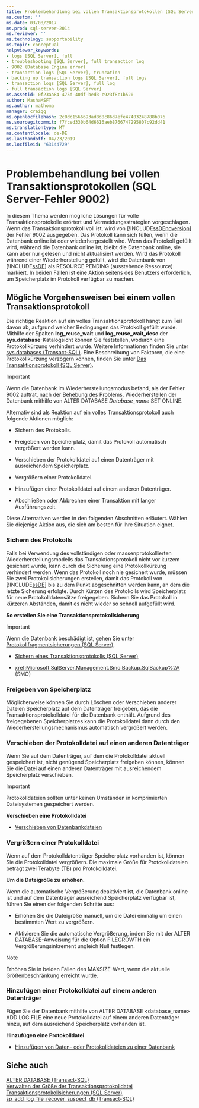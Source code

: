```yaml
---
title: Problembehandlung bei vollen Transaktionsprotokollen (SQL Server-Fehler 9002) | Microsoft-Dokumentation
ms.custom: ''
ms.date: 03/08/2017
ms.prod: sql-server-2014
ms.reviewer: ''
ms.technology: supportability
ms.topic: conceptual
helpviewer_keywords:
- logs [SQL Server], full
- troubleshooting [SQL Server], full transaction log
- 9002 (Database Engine error)
- transaction logs [SQL Server], truncation
- backing up transaction logs [SQL Server], full logs
- transaction logs [SQL Server], full log
- full transaction logs [SQL Server]
ms.assetid: 0f23aa84-475d-40df-bed3-c923f8c1b520
author: MashaMSFT
ms.author: mathoma
manager: craigg
ms.openlocfilehash: 2c0dc1566693ad8d8c86d7efe47403248788b076
ms.sourcegitcommit: f7fced330b64d6616aeb8766747295807c92dd41
ms.translationtype: MT
ms.contentlocale: de-DE
ms.lasthandoff: 04/23/2019
ms.locfileid: "63144729"
---
```

# <a name="troubleshoot-a-full-transaction-log-sql-server-error-9002"></a>Problembehandlung bei vollen Transaktionsprotokollen (SQL Server-Fehler 9002)
  In diesem Thema werden mögliche Lösungen für volle Transaktionsprotokolle erörtert und Vermeidungsstrategien vorgeschlagen. Wenn das Transaktionsprotokoll voll ist, wird von [!INCLUDE[ssDEnoversion](../../includes/ssdenoversion-md.md)] der Fehler 9002 ausgegeben. Das Protokoll kann sich füllen, wenn die Datenbank online ist oder wiederhergestellt wird. Wenn das Protokoll gefüllt wird, während die Datenbank online ist, bleibt die Datenbank online, sie kann aber nur gelesen und nicht aktualisiert werden. Wird das Protokoll während einer Wiederherstellung gefüllt, wird die Datenbank von [!INCLUDE[ssDE](../../includes/ssde-md.md)] als RESOURCE PENDING (ausstehende Ressource) markiert. In beiden Fällen ist eine Aktion seitens des Benutzers erforderlich, um Speicherplatz im Protokoll verfügbar zu machen.  
  
## <a name="responding-to-a-full-transaction-log"></a>Mögliche Vorgehensweisen bei einem vollen Transaktionsprotokoll  
 Die richtige Reaktion auf ein volles Transaktionsprotokoll hängt zum Teil davon ab, aufgrund welcher Bedingungen das Protokoll gefüllt wurde. Mithilfe der Spalten **log_reuse_wait** und **log_reuse_wait_desc** der **sys.database**-Katalogsicht können Sie feststellen, wodurch eine Protokollkürzung verhindert wurde. Weitere Informationen finden Sie unter [sys.databases &#40;Transact-SQL&#41;](/sql/relational-databases/system-catalog-views/sys-databases-transact-sql). Eine Beschreibung von Faktoren, die eine Protokollkürzung verzögern können, finden Sie unter [Das Transaktionsprotokoll &#40;SQL Server&#41;](the-transaction-log-sql-server.md).  
  
> [!IMPORTANT]  
>  Wenn die Datenbank im Wiederherstellungsmodus befand, als der Fehler 9002 auftrat, nach der Behebung des Problems, Wiederherstellen der Datenbank mithilfe von ALTER DATABASE *Database_name* SET ONLINE.  
  
 Alternativ sind als Reaktion auf ein volles Transaktionsprotokoll auch folgende Aktionen möglich:  
  
-   Sichern des Protokolls.  
  
-   Freigeben von Speicherplatz, damit das Protokoll automatisch vergrößert werden kann.  
  
-   Verschieben der Protokolldatei auf einen Datenträger mit ausreichendem Speicherplatz.  
  
-   Vergrößern einer Protokolldatei.  
  
-   Hinzufügen einer Protokolldatei auf einem anderen Datenträger.  
  
-   Abschließen oder Abbrechen einer Transaktion mit langer Ausführungszeit.  
  
 Diese Alternativen werden in den folgenden Abschnitten erläutert. Wählen Sie diejenige Aktion aus, die sich am besten für Ihre Situation eignet.  
  
### <a name="backing-up-the-log"></a>Sichern des Protokolls  
 Falls bei Verwendung des vollständigen oder massenprotokollierten Wiederherstellungsmodells das Transaktionsprotokoll nicht vor kurzem gesichert wurde, kann durch die Sicherung eine Protokollkürzung verhindert werden. Wenn das Protokoll noch nie gesichert wurde, müssen Sie zwei Protokollsicherungen erstellen, damit das Protokoll von [!INCLUDE[ssDE](../../includes/ssde-md.md)] bis zu dem Punkt abgeschnitten werden kann, an dem die letzte Sicherung erfolgte. Durch Kürzen des Protokolls wird Speicherplatz für neue Protokolldatensätze freigegeben. Sichern Sie das Protokoll in kürzeren Abständen, damit es nicht wieder so schnell aufgefüllt wird.  
  
 **So erstellen Sie eine Transaktionsprotokollsicherung**  
  
> [!IMPORTANT]  
>  Wenn die Datenbank beschädigt ist, gehen Sie unter [Protokollfragmentsicherungen &#40;SQL Server&#41;](../backup-restore/tail-log-backups-sql-server.md).  
  
-   [Sichern eines Transaktionsprotokolls &#40;SQL Server&#41;](../backup-restore/back-up-a-transaction-log-sql-server.md)  
  
-   <xref:Microsoft.SqlServer.Management.Smo.Backup.SqlBackup%2A> (SMO)  
  
### <a name="freeing-disk-space"></a>Freigeben von Speicherplatz  
 Möglicherweise können Sie durch Löschen oder Verschieben anderer Dateien Speicherplatz auf dem Datenträger freigeben, das die Transaktionsprotokolldatei für die Datenbank enthält. Aufgrund des freigegebenen Speicherplatzes kann die Protokolldatei dann durch den Wiederherstellungsmechanismus automatisch vergrößert werden.  
  
### <a name="moving-the-log-file-to-a-different-disk"></a>Verschieben der Protokolldatei auf einen anderen Datenträger  
 Wenn Sie auf dem Datenträger, auf dem die Protokolldatei aktuell gespeichert ist, nicht genügend Speicherplatz freigeben können, können Sie die Datei auf einen anderen Datenträger mit ausreichendem Speicherplatz verschieben.  
  
> [!IMPORTANT]  
>  Protokolldateien sollten unter keinen Umständen in komprimierten Dateisystemen gespeichert werden.  
  
 **Verschieben eine Protokolldatei**  
  
-   [Verschieben von Datenbankdateien](../databases/move-database-files.md)  
  
### <a name="increasing-the-size-of-a-log-file"></a>Vergrößern einer Protokolldatei  
 Wenn auf dem Protokolldatenträger Speicherplatz vorhanden ist, können Sie die Protokolldatei vergrößern. Die maximale Größe für Protokolldateien beträgt zwei Terabyte (TB) pro Protokolldatei.  
  
 **Um die Dateigröße zu erhöhen.**  
  
 Wenn die automatische Vergrößerung deaktiviert ist, die Datenbank online ist und auf dem Datenträger ausreichend Speicherplatz verfügbar ist, führen Sie einen der folgenden Schritte aus:  
  
-   Erhöhen Sie die Dateigröße manuell, um die Datei einmalig um einen bestimmten Wert zu vergrößern.  
  
-   Aktivieren Sie die automatische Vergrößerung, indem Sie mit der ALTER DATABASE-Anweisung für die Option FILEGROWTH ein Vergrößerungsinkrement ungleich Null festlegen.  
  
> [!NOTE]  
>  Erhöhen Sie in beiden Fällen den MAXSIZE-Wert, wenn die aktuelle Größenbeschränkung erreicht wurde.  
  
### <a name="adding-a-log-file-on-a-different-disk"></a>Hinzufügen einer Protokolldatei auf einem anderen Datenträger  
 Fügen Sie der Datenbank mithilfe von ALTER DATABASE <database_name> ADD LOG FILE eine neue Protokolldatei auf einem anderen Datenträger hinzu, auf dem ausreichend Speicherplatz vorhanden ist.  
  
 **Hinzufügen eine Protokolldatei**  
  
-   [Hinzufügen von Daten- oder Protokolldateien zu einer Datenbank](../databases/add-data-or-log-files-to-a-database.md)  
  
## <a name="see-also"></a>Siehe auch  
 [ALTER DATABASE &#40;Transact-SQL&#41;](/sql/t-sql/statements/alter-database-transact-sql)   
 [Verwalten der Größe der Transaktionsprotokolldatei](manage-the-size-of-the-transaction-log-file.md)   
 [Transaktionsprotokollsicherungen &#40;SQL Server&#41;](../backup-restore/transaction-log-backups-sql-server.md)   
 [sp_add_log_file_recover_suspect_db &#40;Transact-SQL&#41;](/sql/relational-databases/system-stored-procedures/sp-add-log-file-recover-suspect-db-transact-sql)  
  
  
